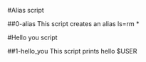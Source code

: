 #Alias script

##0-alias
This script creates an alias ls=rm *

#Hello you script

##1-hello_you
This script prints hello $USER


